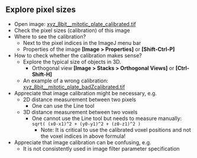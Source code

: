 ## Explore pixel sizes 

* Open image:  [xyz_8bit__mitotic_plate_calibrated.tif](https://github.com/NEUBIAS/training-resources/raw/master/image_data/xyz_8bit__mitotic_plate_calibrated.tif)
* Check the pixel sizes (calibration) of this image
* Where to see the calibration?
  * Next to the pixel indices in the ImageJ menu bar
  * Properties of the image **[Image > Properties]** or **[Shift-Ctrl-P]**
* How to check whether the calibration makes sense?
  * Explore the typical size of objects in 3D. 
     * Orthogonal view **[Image > Stacks > Orthogonal Views]** or **[Ctrl-Shift-H]**
  * An example of a wrong calibration: [xyz_8bit__mitotic_plate_badZcalibrated.tif](https://github.com/NEUBIAS/training-resources/raw/master/image_data/xyz_8bit__mitotic_plate_badZcalibrated.tif)
* Appreciate that image calibration might be necessary, e.g.
  * 2D distance measurement between two pixels
    * One can use the Line tool
  * 3D distance measurement between two voxels
    * One cannot use the Line tool but needs to measure manually: `sqrt( (x0-x1)^2 + (y0-y1)^2 + (z0-z1)^2 )`
      * Note: It is critical to use the calibrated voxel positions and not the voxel indices in above formula!
* Appreciate that image calibration can be confusing, e.g.
  * It is not consistently used in image filter parameter specification
